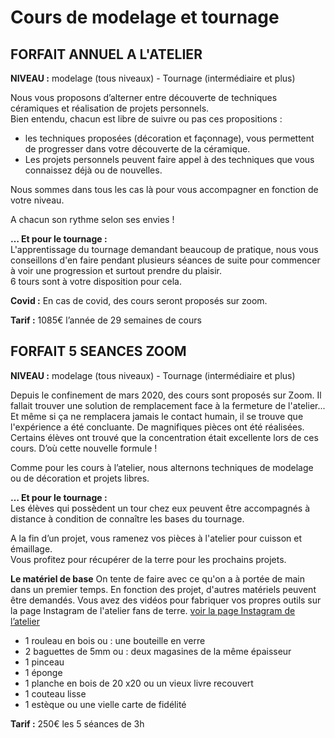 # Cours de modelage et tournage  
## FORFAIT ANNUEL A L'ATELIER  
**NIVEAU :** modelage (tous niveaux) - Tournage (intermédiaire et plus)  

Nous vous proposons d’alterner entre découverte de techniques céramiques et réalisation de projets personnels.  
Bien entendu, chacun est libre de suivre ou pas ces propositions :
- les techniques proposées (décoration et façonnage), vous permettent de progresser dans votre découverte de la céramique. 
- Les projets personnels peuvent faire appel à des techniques que vous connaissez déjà ou de nouvelles.  

Nous sommes dans tous les cas là pour vous accompagner en fonction de votre niveau.

A chacun son rythme selon ses envies !  


**… Et pour le tournage :**  
L'apprentissage du tournage demandant beaucoup de pratique, nous vous conseillons d'en faire pendant plusieurs séances de suite pour commencer à voir une progression et surtout prendre du plaisir.  
6 tours sont à votre disposition pour cela.

**Covid :** 
En cas de covid, des cours seront proposés sur zoom.

**Tarif :** 1085€ l’année de 29 semaines de cours


## FORFAIT 5 SEANCES ZOOM  
**NIVEAU :** modelage (tous niveaux) - Tournage (intermédiaire et plus)

Depuis le confinement de mars 2020, des cours sont proposés sur Zoom.
Il fallait trouver une solution de remplacement face à la fermeture de l'atelier...
Et même si ça ne remplacera jamais le contact humain, il se trouve que l'expérience a été concluante. De magnifiques pièces ont été réalisées. Certains élèves ont trouvé que la concentration était excellente lors de ces cours. D’où cette nouvelle formule !  

Comme pour les cours à l’atelier, nous alternons techniques de modelage ou de décoration et projets libres.

**… Et pour le tournage :**  
Les élèves qui possèdent un tour chez eux peuvent être accompagnés à distance à condition de connaître les bases du tournage.

A la fin d’un projet, vous ramenez vos pièces à l'atelier pour cuisson et émaillage.  
Vous profitez pour récupérer de la terre pour les prochains projets.  


**Le matériel de base**
On tente de faire avec ce qu'on a à portée de main dans un premier temps.
En fonction des projet, d'autres matériels peuvent être demandés.
Vous avez des vidéos pour fabriquer vos propres outils sur la page Instagram de l'atelier fans de terre.
[voir la page Instagram de l’atelier](https://www.instagram.com/fansdeterre/)

-	1 rouleau en bois ou : une bouteille en verre
-	2 baguettes de 5mm ou : deux magasines de la même épaisseur
-	1 pinceau
-	1 éponge
-	1 planche en bois de 20 x20 ou un vieux livre recouvert
-	1 couteau lisse
-	1 estèque ou une vielle carte de fidélité
 
**Tarif :** 250€ les 5 séances de 3h
